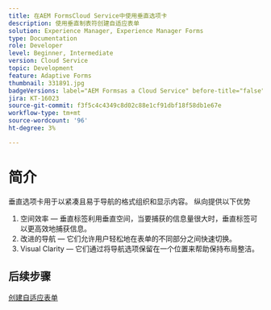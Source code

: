 ```yaml
---
title: 在AEM FormsCloud Service中使用垂直选项卡
description: 使用垂直制表符创建自适应表单
solution: Experience Manager, Experience Manager Forms
type: Documentation
role: Developer
level: Beginner, Intermediate
version: Cloud Service
topic: Development
feature: Adaptive Forms
thumbnail: 331891.jpg
badgeVersions: label="AEM Formsas a Cloud Service" before-title="false"
jira: KT-16023
source-git-commit: f3f5c4c4349c8d02c88e1cf91dbf18f58db1e67e
workflow-type: tm+mt
source-wordcount: '96'
ht-degree: 3%

---
```



# 简介

垂直选项卡用于以紧凑且易于导航的格式组织和显示内容。 纵向提供以下优势
1. 空间效率 — 垂直标签利用垂直空间，当要捕获的信息量很大时，垂直标签可以更高效地捕获信息。
1. 改进的导航 — 它们允许用户轻松地在表单的不同部分之间快速切换。
1. Visual Clarity — 它们通过将导航选项保留在一个位置来帮助保持布局整洁。

## 后续步骤

[创建自适应表单](./create-af.md)